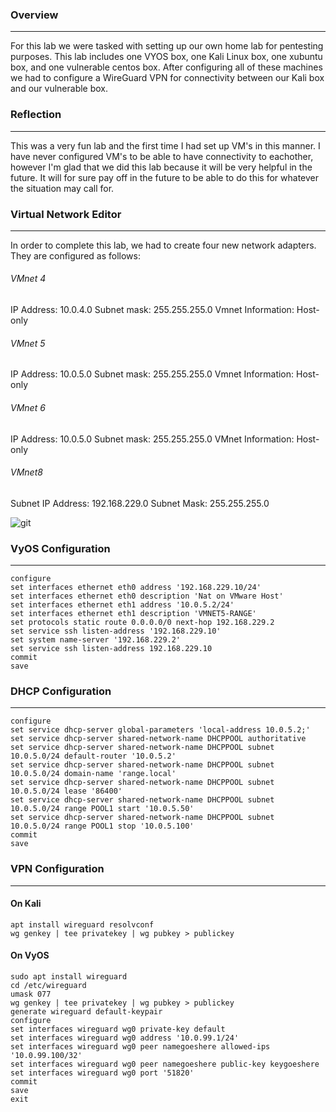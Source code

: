 ### Overview
------
For this lab we were tasked with setting up our own home lab for pentesting purposes. This lab includes one VYOS box, one Kali Linux box, one xubuntu box, and one vulnerable 
centos box. After configuring all of these machines we had to configure a WireGuard VPN for connectivity between our Kali box and our vulnerable box. 

### Reflection
------
This was a very fun lab and the first time I had set up VM's in this manner. I have never configured VM's to be able to have connectivity to eachother, however I'm glad that we did this lab because it will be very helpful in the future. It will for sure pay off in the future to be able to do this for whatever the situation may call for. 

### Virtual Network Editor
-------
In order to complete this lab, we had to create four new network adapters. They are configured as follows:

###### VMnet 4
IP Address: 10.0.4.0 Subnet mask: 255.255.255.0 Vmnet Information: Host-only

###### VMnet 5
IP Address: 10.0.5.0 Subnet mask: 255.255.255.0 Vmnet Information: Host-only

###### VMnet 6 
IP Address: 10.0.5.0 Subnet mask: 255.255.255.0 VMnet Information: Host-only

###### VMnet8 
Subnet IP Address: 192.168.229.0 Subnet Mask: 255.255.255.0  

![git](https://user-images.githubusercontent.com/78443183/160292773-f6137d10-a598-4943-b283-a9c1d3641ab4.PNG)


### VyOS Configuration
------
    configure
    set interfaces ethernet eth0 address '192.168.229.10/24'
    set interfaces ethernet eth0 description 'Nat on VMware Host'
    set interfaces ethernet eth1 address '10.0.5.2/24'
    set interfaces ethernet eth1 description 'VMNET5-RANGE'
    set protocols static route 0.0.0.0/0 next-hop 192.168.229.2
    set service ssh listen-address '192.168.229.10'
    set system name-server '192.168.229.2'
    set service ssh listen-address 192.168.229.10
    commit
    save


### DHCP Configuration
------
    configure 
    set service dhcp-server global-parameters 'local-address 10.0.5.2;'
    set service dhcp-server shared-network-name DHCPPOOL authoritative
    set service dhcp-server shared-network-name DHCPPOOL subnet 10.0.5.0/24 default-router '10.0.5.2'
    set service dhcp-server shared-network-name DHCPPOOL subnet 10.0.5.0/24 domain-name 'range.local'
    set service dhcp-server shared-network-name DHCPPOOL subnet 10.0.5.0/24 lease '86400'
    set service dhcp-server shared-network-name DHCPPOOL subnet 10.0.5.0/24 range POOL1 start '10.0.5.50'
    set service dhcp-server shared-network-name DHCPPOOL subnet 10.0.5.0/24 range POOL1 stop '10.0.5.100'
    commit
    save



### VPN Configuration
------
#### On Kali
    apt install wireguard resolvconf
    wg genkey | tee privatekey | wg pubkey > publickey
#### On VyOS
    sudo apt install wireguard
    cd /etc/wireguard
    umask 077
    wg genkey | tee privatekey | wg pubkey > publickey
    generate wireguard default-keypair
    configure
    set interfaces wireguard wg0 private-key default
    set interfaces wireguard wg0 address '10.0.99.1/24'
    set interfaces wireguard wg0 peer namegoeshere allowed-ips '10.0.99.100/32'
    set interfaces wireguard wg0 peer namegoeshere public-key keygoeshere
    set interfaces wireguard wg0 port '51820'
    commit
    save
    exit
